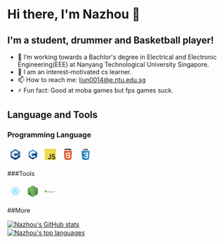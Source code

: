 # Hi there, I'm Nazhou  👋

## I'm a student, drummer and Basketball player!

- 🌱 I’m working towards a Bachlor's degree in Electrical and Electronic Engineering(EEE) at Nanyang Technological University Singapore.
- 🔭 I am an interest-motivated cs learner.
- 📫 How to reach me: liun0014@e.ntu.edu.sg
- ⚡ Fun fact: Good at moba games but fps games suck.

## Language and Tools

### Programming Language

<div>
  <img alt="C++" width="26px" style="margin: 5px;" src="https://raw.githubusercontent.com/github/explore/80688e429a7d4ef2fca1e82350fe8e3517d3494d/topics/cpp/cpp.png" />
  <img alt="C" width="26px" style="margin: 5px;" src="https://raw.githubusercontent.com/github/explore/80688e429a7d4ef2fca1e82350fe8e3517d3494d/topics/c/c.png" />
  <img alt="JavaScript" width="26px" style="margin: 5px;" src="https://raw.githubusercontent.com/github/explore/80688e429a7d4ef2fca1e82350fe8e3517d3494d/topics/javascript/javascript.png" />
  <img alt="HTML5" width="26px" style="margin: 5px;" src="https://raw.githubusercontent.com/github/explore/80688e429a7d4ef2fca1e82350fe8e3517d3494d/topics/html/html.png" />
  <img alt="CSS3" width="26px" style="margin: 5px;" src="https://raw.githubusercontent.com/github/explore/80688e429a7d4ef2fca1e82350fe8e3517d3494d/topics/css/css.png" />
</div>

###Tools

<div>
  <img  alt="React" width="26px" style="margin: 5px;" src="https://raw.githubusercontent.com/github/explore/80688e429a7d4ef2fca1e82350fe8e3517d3494d/topics/react/react.png" />
  <img  alt="Node.js" width="26px" style="margin: 5px;" src="https://raw.githubusercontent.com/github/explore/80688e429a7d4ef2fca1e82350fe8e3517d3494d/topics/nodejs/nodejs.png" />
  <img  alt="MongoDB" width="26px" style="margin: 5px;" src="https://raw.githubusercontent.com/github/explore/80688e429a7d4ef2fca1e82350fe8e3517d3494d/topics/mongodb/mongodb.png" />
</div>

##More


<a href="https://github-readme-stats.vercel.app/api?username=JoeLiu996&show_icons=true&include_all_commits=true&theme=vue">
  <img align="center" src="https://github-readme-stats.vercel.app/api?username=JoeLiu996&show_icons=true&include_all_commits=true&theme=vue&count_private=true" alt="Nazhou's GitHub stats" />
</a>

<br/>
<a href="https://github-readme-stats.vercel.app/api/top-langs/?username=JoeLiu996&layout=compact&theme=vue">
  <img align="center" src="https://github-readme-stats.vercel.app/api/top-langs/?username=JoeLiu996&layout=compact&theme=vue&exclude_repo=Python-Tutorial,Ethan-Carroll-Portfolio&langs_count=10" alt="Nazhou's top languages" />
</a>
